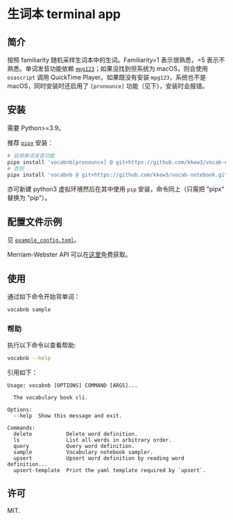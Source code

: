 # 生词本 terminal app

## 简介

按照 familiarity 随机采样生词本中的生词。Familiarity=1 表示很熟悉，=5 表示不熟悉。单词发音功能依赖 [`mpg123`](https://www.mpg123.de)；如果没找到但系统为 macOS，则会使用 `osascript` 调用 QuickTime Player。如果既没有安装 `mpg123`，系统也不是 macOS，同时安装时还启用了 `[pronounce]` 功能（见下），安装时会报错。

## 安装

需要 Python>=3.9。

推荐 [`pipx`](https://pipx.pypa.io/stable/) 安装：

```bash
# 启用单词发音功能
pipx install 'vocabnb[pronounce] @ git+https://github.com/kkew3/vocab-notebook.git'
# 否则
pipx install 'vocabnb @ git+https://github.com/kkew3/vocab-notebook.git'
```

亦可新建 python3 虚拟环境然后在其中使用 `pip` 安装，命令同上（只需把 "pipx" 替换为 "pip"）。

## 配置文件示例

见 [`example_config.toml`](./example_config.toml)。

Merriam-Webster API 可以在[这里](https://dictionaryapi.com/products/index)免费获取。

## 使用

通过如下命令开始背单词：

```bash
vocabnb sample
```

### 帮助

执行以下命令以查看帮助:

```bash
vocabnb --help
```

引用如下：

```
Usage: vocabnb [OPTIONS] COMMAND [ARGS]...

  The vocabulary book cli.

Options:
  --help  Show this message and exit.

Commands:
  delete           Delete word definition.
  ls               List all words in arbitrary order.
  query            Query word definition.
  sample           Vocabulary notebook sampler.
  upsert           Upsert word definition by reading word definition...
  upsert-template  Print the yaml template required by `upsert`.
```

## 许可

MIT.
